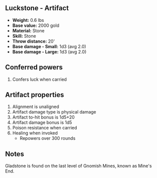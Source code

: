 ## Luckstone - Artifact

- **Weight:**                 0.6 lbs
- **Base value:**             2000 gold
- **Material:**               Stone
- **Skill:**                  Stone
- **Throw distance:**         20'
- **Base damage - Small:**    1d3 (avg 2.0)
- **Base damage - Large:**    1d3 (avg 2.0)

## Conferred powers
1. Confers luck when carried

## Artifact properties
1. Alignment is unaligned
2. Artifact damage type is physical damage
3. Artifact to-hit bonus is 1d5+20
4. Artifact damage bonus is 1d5
5. Poison resistance when carried
6. Healing when invoked
    * Repowers over 300 rounds

## Notes
Gladstone is found on the last level of Gnomish Mines, known as Mine's End.